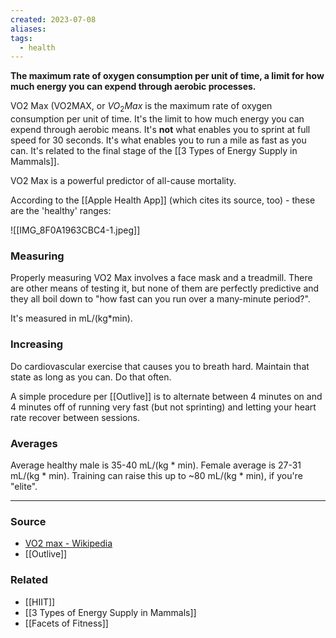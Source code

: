 ```yaml
---
created: 2023-07-08
aliases: 
tags:
  - health
---
```

**The maximum rate of oxygen consumption per unit of time, a limit for how much energy you can expend through aerobic processes.**

VO2 Max (VO2MAX, or $VO_2 Max$ is the maximum rate of oxygen consumption per unit of time. It's the limit to how much energy you can expend through aerobic means. It's **not** what enables you to sprint at full speed for 30 seconds. It's what enables you to run a mile as fast as you can. It's related to the final stage of the [[3 Types of Energy Supply in Mammals]].

VO2 Max is a powerful predictor of all-cause mortality.

According to the [[Apple Health App]] (which cites its source, too) - these are the 'healthy' ranges:

![[IMG_8F0A1963CBC4-1.jpeg]]

### Measuring

Properly measuring VO2 Max involves a face mask and a treadmill. There are other means of testing it, but none of them are perfectly predictive and they all boil down to "how fast can you run over a many-minute period?".

It's measured in mL/(kg*min).

### Increasing

Do cardiovascular exercise that causes you to breath hard. Maintain that state as long as you can. Do that often.

A simple procedure per [[Outlive]] is to alternate between 4 minutes on and 4 minutes off of running very fast (but not sprinting) and letting your heart rate recover between sessions.
### Averages

Average healthy male is 35-40 mL/(kg * min). Female average is 27-31 mL/(kg * min). Training can raise this up to ~80 mL/(kg * min), if you're "elite".

---

### Source

- [VO2 max - Wikipedia](https://en.wikipedia.org/wiki/VO2_max)
- [[Outlive]]

### Related
- [[HIIT]] 
- [[3 Types of Energy Supply in Mammals]] 
- [[Facets of Fitness]]
